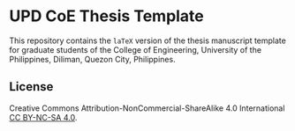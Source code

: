 # UPD CoE Thesis Template
This repository contains the `laTeX` version of the thesis manuscript template for graduate students of the College of Engineering, University of the Philippines, Diliman, Quezon City, Philippines.

## License
Creative Commons Attribution-NonCommercial-ShareAlike 4.0 International [CC BY-NC-SA 4.0](https://creativecommons.org/licenses/by-nc-sa/4.0/).
